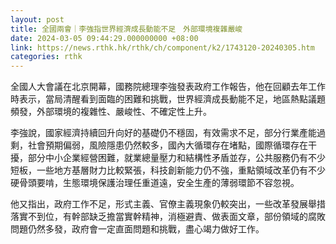 ```yaml
---
layout: post
title: 全國兩會｜李強指世界經濟成長動能不足　外部環境複雜嚴峻
date: 2024-03-05 09:44:29.000000000 +08:00
link: https://news.rthk.hk/rthk/ch/component/k2/1743120-20240305.htm
categories: rthk
---
```


全國人大會議在北京開幕，國務院總理李強發表政府工作報告，他在回顧去年工作時表示，當局清醒看到面臨的困難和挑戰，世界經濟成長動能不足，地區熱點議題頻發，外部環境的複雜性、嚴峻性、不確定性上升。

李強說，國家經濟持續回升向好的基礎仍不穩固，有效需求不足，部分行業產能過剩，社會預期偏弱，風險隱患仍然較多，國內大循環存在堵點，國際循環存在干擾，部分中小企業經營困難，就業總量壓力和結構性矛盾並存，公共服務仍有不少短板，一些地方基層財力比較緊張，科技創新能力仍不強，重點領域改革仍有不少硬骨頭要啃，生態環境保護治理任重道遠，安全生產的薄弱環節不容忽視。

他又指出，政府工作不足，形式主義、官僚主義現象仍較突出，一些改革發展舉措落實不到位，有幹部缺乏擔當實幹精神，消極避責、做表面文章，部份領域的腐敗問題仍然多發，政府會一定直面問題和挑戰，盡心竭力做好工作。
